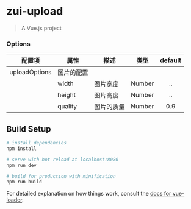 # zui-upload

> A Vue.js project

### Options
|    配置项    |    属性    |    描述   |   类型   |	default	|
| -----------------   | -----------------   | ---------------- | :--------: | :----------: |
| uploadOptions     | 图片的配置  |  |    |
|   |  width  | 图片宽度  |Number | ..     |
|    |  height  | 图片高度  |Number | ..     |
|    |  quality  | 图片的质量  |Number | 0.9     |




## Build Setup

``` bash
# install dependencies
npm install

# serve with hot reload at localhost:8080
npm run dev

# build for production with minification
npm run build
```

For detailed explanation on how things work, consult the [docs for vue-loader](http://vuejs.github.io/vue-loader).
